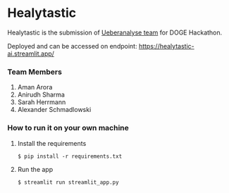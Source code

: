 # Healytastic

Healytastic is the submission of [Ueberanalyse team](https://lablab.ai/event/doge-ai-hackathon/ueberanalyse) for DOGE Hackathon.

Deployed and can be accessed on endpoint: https://healytastic-ai.streamlit.app/

### Team Members
1. Aman Arora
2. Anirudh Sharma
3. Sarah Herrmann
4. Alexander Schmadlowski

### How to run it on your own machine

1. Install the requirements

   ```
   $ pip install -r requirements.txt
   ```

2. Run the app

   ```
   $ streamlit run streamlit_app.py
   ```
